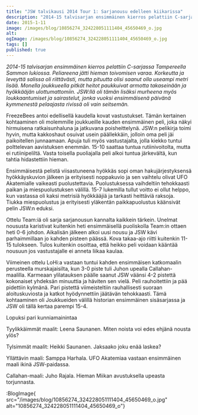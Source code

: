 ```yaml
---
title: "JSW talvikausi 2014 Tour 1: Sarjanousu edelleen kiikarissa"
description: "2014-15 talvisarjan ensimmäinen kierros pelattiin C-sarjassa Tampereella Sammon lukiossa. Peliareena jätti hieman toivomisen varaa. Korkeutta ja leveyttä salissa oli riittävästi, mutta pituutta olisi saanut olla useampi metri lisää. Monella joukkueella pitkät heitot paukkuivat armotta takaseinään ja hyökkääjän ulottumattomiin. JSW:llä oli tämän lisäksi murheena myös loukkaantumiset ja sairastelut, jonka vuoksi ensimmäisenä päivänä kymmenestä pelaajasta rivissä oli"
date: 2015-1-11
image: /images/blog/10856274_324228051111404_45650469_o.jpg
alt:
ogImage: /images/blog/10856274_324228051111404_45650469_o.jpg
tags: []
published: true
---
```

_2014-15 talvisarjan ensimmäinen kierros pelattiin C-sarjassa Tampereella Sammon lukiossa. Peliareena jätti hieman toivomisen varaa. Korkeutta ja leveyttä salissa oli riittävästi, mutta pituutta olisi saanut olla useampi metri lisää. Monella joukkueella pitkät heitot paukkuivat armotta takaseinään ja hyökkääjän ulottumattomiin. JSW:llä oli tämän lisäksi murheena myös loukkaantumiset ja sairastelut, jonka vuoksi ensimmäisenä päivänä kymmenestä pelaajasta rivissä oli vain seitsemän._

FreezeBees antoi edellisellä kaudella kovat vastustukset. Tämän kertainen kohtaaminen oli molemmille joukkueille kauden ensimmäinen peli, joka näkyi hirmuisena ratkaisunhaluna ja jatkuvana poisheittelynä. JSW:n pelikirja toimi hyvin, mutta kakkoshaut osuivat usein päällekkäin, jolloin oma peli jäi paikoitellen junnaamaan. Apuja tuli myös vastustajalta, jolla kiekko tuntui polttelevan aavistuksen enemmän. 15-10 saattaa tuntua rutiinivoitolta, mutta ei rutiinipeliltä. Vasta toisella puoliajalla peli alkoi tuntua järkevältä, kun tahtia hidastettiin hieman.

Ensimmäisestä pelistä viisastuneena hyökkäs sopi oman hakujärjestyksensä hyökkäyskuvion jälkeen ja erityisesti noppakuvio ja sen vaihtelu olivat UFO Akatemialle vaikeasti puolustettavia. Puolustuksessa vaihdeltiin tehokkaasti paikan ja miespuolustuksen välillä. 15-7 lukemilla tullut voitto ei ollut helppo, kun vastassa oli kaksi metrisiä hyökkääjiä ja tarkasti heittäviä raksoja. Tiukka miespuolustus ja erityisesti yläkentän paikkapuolustus käänsivät pelin JSW:n eduksi.

Ottelu Team:iä oli sarja sarjanousun kannalta kaikkein tärkein. Unelmat noususta karistivat kuitenkin heti ensimmäisellä puoliskolla Team:in ottaen heti 0-6 johdon. Aikalisän jälkeen alkoi uusi nousu ja JSW kävi parhaimmillaan jo kahden pisteen päässä. Kova takaa-ajo riitti kuitenkin 11-15 tulokseen. Tulos kuitenkin osoittaa, että heikko peli voidaan kääntää nousuun jos vastustajalle ei anneta liikaa kaulaa.

Viimeinen ottelu LoHi:a vastaan tuntui kahden ensimmäisen katkomaalin perusteella murskajaisilta, kun 3-0 piste tuli Juhon upealla Callahan-maalilla. Karmeaan ylilatauksen päälle saanut JSW väänsi 4-2 pistettä kokonaiset yhdeksän minuuttia ja häviten sen vielä. Peli rauhoitettiin ja pää pidettiin kylmänä. Pari pistettä viimeisteltiin rauhallisesti suoraan aloituskuviosta ja katkot hyödynnettiin jäätävän tehokkaasti. Tämä kohtaaminen oli Joukkueiden välillä historian ensimmäinen sisäsarjassa ja JSW oli tällä kertaa parempi 15-4.

Lopuksi pari kunniamainintaa

Tyylikkäimmät maalit: Leena Saunanen. Miten noista voi edes ehjänä nousta ylös?

Tylsimmät maalit: Heikki Saunanen. Jaksaako joku enää laskea?

Yllättävin maali: Samppa Harhala. UFO Akatemiaa vastaan ensimmäinen maali ikinä JSW-paidassa.

Callahan-maali: Juho Rajala. Hieman Miikan avustuksella upeasta torjunnasta.

:BlogImage{ src="/images/blog/10856274_324228051111404_45650469_o.jpg" alt="10856274_324228051111404_45650469_o"}
